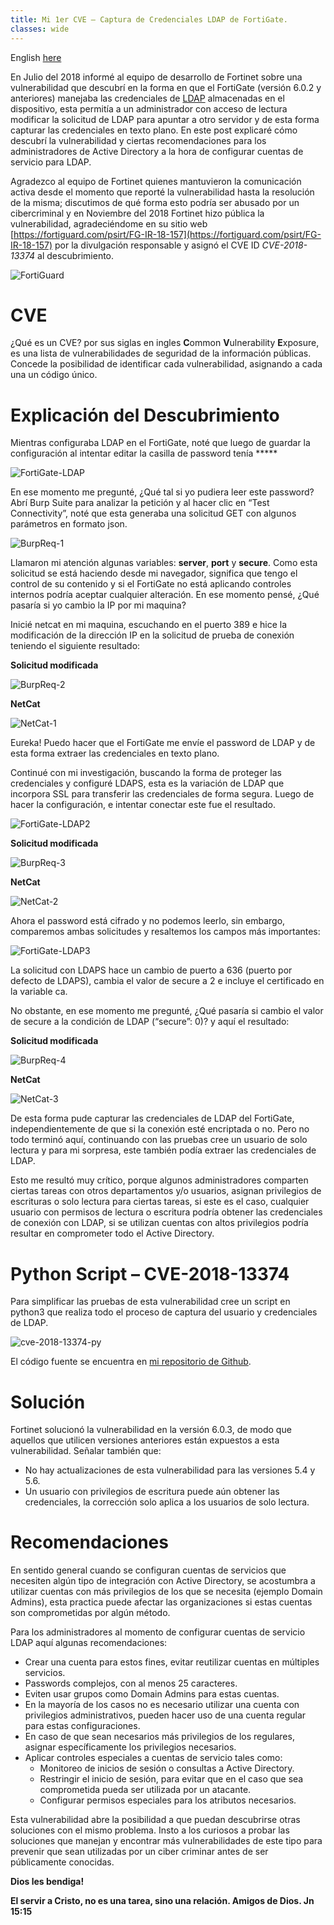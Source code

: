 ```yaml
---
title: Mi 1er CVE – Captura de Credenciales LDAP de FortiGate.
classes: wide
---
```


English [here](/My-1st-CVE-Capture-LDAP-Credentials-From-FortiGate-EN/)

En Julio del 2018 informé al equipo de desarrollo de Fortinet sobre una vulnerabilidad que descubrí en la forma en que el FortiGate (versión 6.0.2 y anteriores) manejaba las credenciales de [LDAP](https://en.wikipedia.org/wiki/Lightweight_Directory_Access_Protocol) almacenadas en el dispositivo, esta permitía a un administrador con acceso de lectura modificar la solicitud de LDAP para apuntar a otro servidor y de esta forma capturar las credenciales en texto plano. En este post explicaré cómo descubrí la vulnerabilidad y ciertas recomendaciones para los administradores de Active Directory a la hora de configurar cuentas de servicio para LDAP. 

Agradezco al equipo de Fortinet quienes mantuvieron la comunicación activa desde el momento que reporté la vulnerabilidad hasta la resolución de la misma; discutimos de qué forma esto podría ser abusado por un cibercriminal y en Noviembre del 2018 Fortinet hizo pública la vulnerabilidad, agradeciéndome en su sitio web [https://fortiguard.com/psirt/FG-IR-18-157](https://fortiguard.com/psirt/FG-IR-18-157) por la divulgación responsable y asignó el CVE ID *CVE-2018-13374* al descubrimiento. 

![FortiGuard](/assets/images/fortiguard-psirt.png)

# CVE

¿Qué es un CVE? por sus siglas en ingles **C**ommon **V**ulnerability **E**xposure, es una lista de vulnerabilidades de seguridad de la información públicas. Concede la posibilidad de identificar cada vulnerabilidad, asignando a cada una un código único. 

# Explicación del Descubrimiento 

Mientras configuraba LDAP en el FortiGate, noté que luego de guardar la configuración al intentar editar la casilla de password tenía *****

![FortiGate-LDAP](/assets/images/fortigate-ldap.png)

En ese momento me pregunté, ¿Qué tal si yo pudiera leer este password? Abrí Burp Suite para analizar la petición y al hacer clic en “Test Connectivity”, noté que esta generaba una solicitud GET con algunos parámetros en formato json.

![BurpReq-1](/assets/images/burp-req1.png)

Llamaron mi atención algunas variables: **server**, **port** y **secure**. Como esta solicitud se está haciendo desde mi navegador, significa que tengo el control de su contenido y si el FortiGate no está aplicando controles internos podría aceptar cualquier alteración. En ese momento pensé, ¿Qué pasaría si yo cambio la IP por mi maquina?
 
Inicié netcat en mi maquina, escuchando en el puerto 389 e hice la modificación de la dirección IP en la solicitud de prueba de conexión teniendo el siguiente resultado:

**Solicitud modificada**

![BurpReq-2](/assets/images/burp-req2.png)

**NetCat**

![NetCat-1](/assets/images/netcat-1.png)

Eureka! Puedo hacer que el FortiGate me envíe el password de LDAP y de esta forma extraer las credenciales en texto plano. 

Continué con mi investigación, buscando la forma de proteger las credenciales y configuré LDAPS, esta es la variación de LDAP que incorpora SSL para transferir las credenciales de forma segura. Luego de hacer la configuración, e intentar conectar este fue el resultado.

![FortiGate-LDAP2](/assets/images/fortigate-ldap2.png)

**Solicitud modificada**

![BurpReq-3](/assets/images/burp-req3.png)

**NetCat**

![NetCat-2](/assets/images/netcat-2.png)

Ahora el password está cifrado y no podemos leerlo, sin embargo, comparemos ambas solicitudes y resaltemos los campos más importantes:

![FortiGate-LDAP3](/assets/images/fortigate-ldap3.png)

La solicitud con LDAPS hace un cambio de puerto a 636 (puerto por defecto de LDAPS), cambia el valor de secure a 2 e incluye el certificado en la variable ca.

No obstante, en ese momento me pregunté, ¿Qué pasaría si cambio el valor de secure a la condición de LDAP (“secure”: 0)? y aquí el resultado:

**Solicitud modificada**

![BurpReq-4](/assets/images/burp-req4.png)

**NetCat**

![NetCat-3](/assets/images/netcat-3.png)

De esta forma pude capturar las credenciales de LDAP del FortiGate, independientemente de que si la conexión esté encriptada o no. Pero no todo terminó aquí, continuando con las pruebas cree un usuario de solo lectura y para mi sorpresa, este también podía extraer las credenciales de LDAP. 

Esto me resultó muy crítico, porque algunos administradores comparten ciertas tareas con otros departamentos y/o usuarios, asignan privilegios de escrituras o solo lectura para ciertas tareas, si este es el caso, cualquier usuario con permisos de lectura o escritura podría obtener las credenciales de conexión con LDAP, si se utilizan cuentas con altos privilegios podría resultar en comprometer todo el Active Directory.

# Python Script – CVE-2018-13374

Para simplificar las pruebas de esta vulnerabilidad cree un script en python3 que realiza todo el proceso de captura del usuario y credenciales de LDAP.

![cve-2018-13374-py](/assets/images/cve-2018-13374-py.png)

El código fuente se encuentra en [mi repositorio de Github](https://github.com/juliourena/plaintext/blob/master/CVE-PoC/cve-2018-13374.py).

# Solución

Fortinet solucionó la vulnerabilidad en la versión 6.0.3, de modo que aquellos que utilicen versiones anteriores están expuestos a esta vulnerabilidad. Señalar también que: 
* No hay actualizaciones de esta vulnerabilidad para las versiones 5.4 y 5.6. 
* Un usuario con privilegios de escritura puede aún obtener las credenciales, la corrección solo aplica a los usuarios de solo lectura.

# Recomendaciones

En sentido general cuando se configuran cuentas de servicios que necesiten algún tipo de integración con Active Directory, se acostumbra a utilizar cuentas con más privilegios de los que se necesita (ejemplo Domain Admins), esta practica puede afectar las organizaciones si estas cuentas son comprometidas por algún método.

Para los administradores al momento de configurar cuentas de servicio LDAP aquí algunas recomendaciones:

* Crear una cuenta para estos fines, evitar reutilizar cuentas en múltiples servicios.
* Passwords complejos, con al menos 25 caracteres. 
* Eviten usar grupos como Domain Admins para estas cuentas. 
* En la mayoría de los casos no es necesario utilizar una cuenta con privilegios administrativos, pueden hacer uso de una cuenta regular para estas configuraciones. 
* En caso de que sean necesarios más privilegios de los regulares, asignar específicamente los privilegios necesarios.
* Aplicar controles especiales a cuentas de servicio tales como:
	* Monitoreo de inicios de sesión o consultas a Active Directory.
	* Restringir el inicio de sesión, para evitar que en el caso que sea comprometida pueda ser utilizada por un atacante. 
	* Configurar permisos especiales para los atributos necesarios.

Esta vulnerabilidad abre la posibilidad a que puedan descubrirse otras soluciones con el mismo problema. Insto a los curiosos a probar las soluciones que manejan y encontrar más vulnerabilidades de este tipo para prevenir que sean utilizadas por un ciber criminar antes de ser públicamente conocidas. 

**Dios les bendiga!**

**El servir a Cristo, no es una tarea, sino una relación. Amigos de Dios. Jn 15:15** 